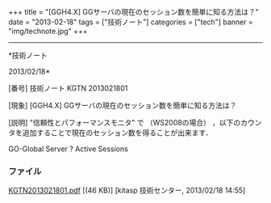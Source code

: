 ﻿+++
title = "[GGH4.X] GGサーバの現在のセッション数を簡単に知る方法は？"
date = "2013-02-18"
tags = ["技術ノート"]
categories = ["tech"]
banner = "img/technote.jpg"
+++

-----------------------------------------------------------------------------------------------------------------------------

*技術ノート

2013/02/18*


[番号]
技術ノート KGTN 2013021801

[現象]
[GGH4.X] GGサーバの現在のセッション数を簡単に知る方法は？

[説明]
"信頼性とパフォーマンスモニタ" で （WS2008の場合）
，以下のカウンタを追加することで現在のセッション数を得ることが出来ます．

GO-Global Server ? Active Sessions


### ファイル

 
 


[KGTN2013021801.pdf](http://techreport.kitasp.net/attachments/download/1206/KGTN2013021801.pdf)
 [(46 KB)] [kitasp 技術センター, 2013/02/18
14:55]


 


 

